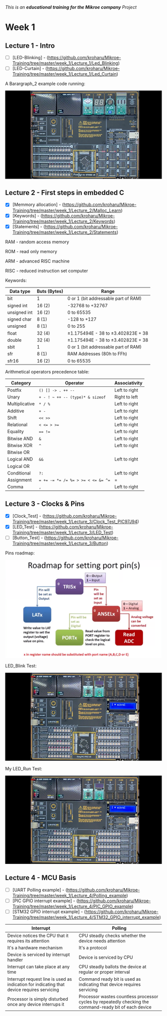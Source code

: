 _This is an **educational training for the Mikroe company** Project_

# Week 1

## Lecture 1 - Intro

- [ ] [LED-Blinking] - (https://github.com/kroharu/Mikroe-Training/tree/master/week_1/Lecture_1/Led_Blinking)
- [ ] [LED-Curtain] - (https://github.com/kroharu/Mikroe-Training/tree/master/week_1/Lecture_1/Led_Curtain)

A Barargraph_2 example code running:

![baragraph_demo](for_readme/baragraph_2.gif)


## Lecture 2 - First steps in embedded C

- [X] [Memmory allocation] - (https://github.com/kroharu/Mikroe-Training/tree/master/week_1/Lecture_2/Malloc_Learn)
- [X] [Keywords] - (https://github.com/kroharu/Mikroe-Training/tree/master/week_1/Lecture_2/Keywords)
- [X] [Statements] - (https://github.com/kroharu/Mikroe-Training/tree/master/week_1/Lecture_2/Statements)

RAM - random access memory 

ROM - read only memory 

ARM - advanced RISC machine 

RISC - reduced instruction set computer 


Keywords: 

| Data type    | Buts (Bytes) | Range                                |
|--------------|--------------|--------------------------------------|
| bit          | 1            | 0 or 1 (bit addressable part of RAM) |
| signed int   | 16 (2)       | -32768 to +32767                     |
| unsigned int | 16 (2)       | 0 to 65535                           |
| signed char  | 8 (1)        | -128 to +127                         |
| unsigned     | 8 (1)        | 0 to 255                             |
| float        | 32 (4)       | ±1.175494E - 38 to ±3.402823E + 38   |
| double       | 32 (4)       | ±1.175494E - 38 to ±3.402823E + 38   |
| sbit         | 1            | 0 or 1 (bit addressable part of RAM) |
| sfr          | 8 (1)        | RAM Addresses (80h to FFh)           |
| sfr16        | 16 (2)       | 0 to 65535                           |

Arithmetical operators precedence table: 

| Category       | Operator                         | Associativity |
|----------------|----------------------------------|---------------|
| Postfix        | <code>() [] -> . ++ --</code>    | Left to right |
| Unary          | <code>+ - ! ~ ++ -- (type)* & sizeof</code>   | Right to left |
| Multiplicative | <code>* / %</code>                            | Left to right |
| Additive       | <code>+ -</code>                              | Left to right |
| Shift          | <code><< >></code>                            | Left to right |
| Relational     | <code>< <= > >=</code>                        | Left to right |
| Equality       | <code>== !=</code>                            | Left to right |
| Bitwise AND    | <code>&</code>                                | Left to right |
| Bitwise XOR    | <code>^</code>                                | Left to right |
| Bitwise OR     | <code>|</code>                                | Left to right |
| Logical AND    | <code>&&</code>                               | Left to right |
| Logical OR     | <code>||</code>                               | Left to right |
| Conditional    | <code>?:</code>                               | Left to right |
| Assignment     | <code>= += -= *= /= %= > >= < <= &= ^= |=</code> | Right to left |
| Comma          | <code>,</code>                                | Left to right |


## Lecture 3 - Clocks & Pins

- [X] [Clock_Test] - (https://github.com/kroharu/Mikroe-Training/tree/master/week_1/Lecture_3/Clock_Test_PIC97J94)
- [X] [LED_Test] - (https://github.com/kroharu/Mikroe-Training/tree/master/week_1/Lecture_3/LED_Test)
- [ ] [Button_Test] - (https://github.com/kroharu/Mikroe-Training/tree/master/week_1/Lecture_3/Button)

Pins roadmap:

![pins_roadmap](for_readme/pins_roadmap.png)

LED_Blink Test:

![LED_Blink](for_readme/clock_blink.gif)

My LED_Run Test:

![LED_Run](for_readme/clock_run.gif)


## Lecture 4 - MCU Basis

- [ ] [UART Polling example] - (https://github.com/kroharu/Mikroe-Training/tree/master/week_1/Lecture_4/Polling_example)
- [ ] [PIC GPIO interrupt example] - (https://github.com/kroharu/Mikroe-Training/tree/master/week_1/Lecture_4/PIC_GPIO_example)
- [ ] [STM32 GPIO interrupt example] - (https://github.com/kroharu/Mikroe-Training/tree/master/week_1/Lecture_4/STM32_GPIO_interrupt_example)

| Interrupt                                             | Polling                                               |
|-------------------------------------------------------------------------------------------|--------------------------------------------------------------------------------------------------|
| Device notices the CPU that it requires its attention | CPU steadly checks whether the device needs attention |
| It's a hardware mechanism                             | It's a protocol                                       |
| Device is serviced by interrupt handler               | Device is serviced by CPU                             |
| Interrupt can take place at any time                  | CPU steadly ballots the device at regular or proper interval |
| Interrupt request line is used as indication for indicating that device requires servicing | Command ready bit is used as indicating that device requires servicing |
| Processor is simply disturbed once any device interrups it | Processor wastes countless processor cycles by repeatedly checking the command-ready bit of each device |
